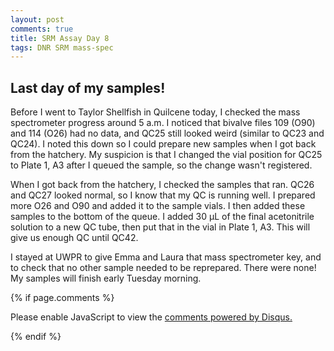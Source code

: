 ```yaml
---
layout: post
comments: true
title: SRM Assay Day 8
tags: DNR SRM mass-spec
---
```


## Last day of my samples!

Before I went to Taylor Shellfish in Quilcene today, I checked the mass spectrometer progress around 5 a.m. I noticed that bivalve files 109 (O90) and 114 (O26) had no data, and QC25 still looked weird (similar to QC23 and QC24). I noted this down so I could prepare new samples when I got back from the hatchery. My suspicion is that I changed the vial position for QC25 to Plate 1, A3 after I queued the sample, so the change wasn't registered.

When I got back from the hatchery, I checked the samples that ran. QC26 and QC27 looked normal, so I know that my QC is running well. I prepared more O26 and O90 and added it to the sample vials. I then added these samples to the bottom of the queue. I added 30 µL of the final acetonitrile solution to a new QC tube, then put that in the vial in Plate 1, A3. This will give us enough QC until QC42.

I stayed at UWPR to give Emma and Laura that mass spectrometer key, and to check that no other sample needed to be reprepared. There were none! My samples will finish early Tuesday morning.

{% if page.comments %}

<div id="disqus_thread"></div>
<script>

/**
*  RECOMMENDED CONFIGURATION VARIABLES: EDIT AND UNCOMMENT THE SECTION BELOW TO INSERT DYNAMIC VALUES FROM YOUR PLATFORM OR CMS.
*  LEARN WHY DEFINING THESE VARIABLES IS IMPORTANT: https://disqus.com/admin/universalcode/#configuration-variables*/
/*
var disqus_config = function () {
this.page.url = PAGE_URL;  // Replace PAGE_URL with your page's canonical URL variable
this.page.identifier = PAGE_IDENTIFIER; // Replace PAGE_IDENTIFIER with your page's unique identifier variable
};
*/
(function() { // DON'T EDIT BELOW THIS LINE
var d = document, s = d.createElement('script');
s.src = 'https://the-responsible-grad-student.disqus.com/embed.js';
s.setAttribute('data-timestamp', +new Date());
(d.head || d.body).appendChild(s);
})();
</script>
<noscript>Please enable JavaScript to view the <a href="https://disqus.com/?ref_noscript">comments powered by Disqus.</a></noscript>

{% endif %}

<script id="dsq-count-scr" src="//the-responsible-grad-student.disqus.com/count.js" async></script>
